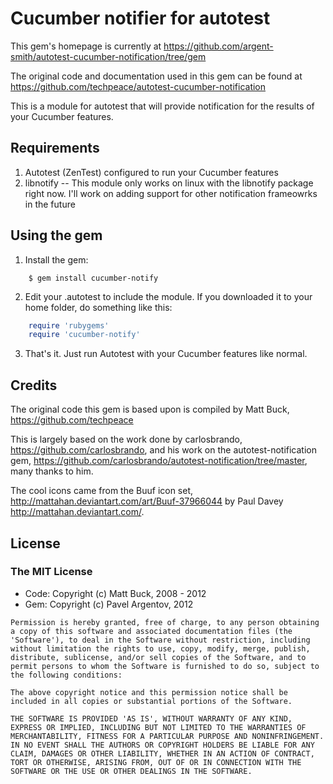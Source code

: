 # Cucumber notifier for autotest

This gem's homepage is currently at
<https://github.com/argent-smith/autotest-cucumber-notification/tree/gem>

The original code and documentation used in this gem can be found at <https://github.com/techpeace/autotest-cucumber-notification>

This is a module for autotest that will provide notification for the results of your Cucumber features.

## Requirements

1. Autotest (ZenTest) configured to run your Cucumber features
2. libnotify -- This module only works on linux with the libnotify package right now. I'll work on adding support for other notification frameowrks in the future 

## Using the gem

1. Install the gem:
```shell
    $ gem install cucumber-notify
```
2. Edit your .autotest to include the module. If you downloaded it to your home folder, do something like this:
```ruby
    require 'rubygems'
    require 'cucumber-notify'
```

3. That's it. Just run Autotest with your Cucumber features like normal.

## Credits

The original code this gem is based upon is compiled by Matt Buck,
<https://github.com/techpeace>

This is largely based on the work done by
carlosbrando, <https://github.com/carlosbrando>, and his work on
the autotest-notification gem,
<https://github.com/carlosbrando/autotest-notification/tree/master>,
many thanks to him.

The cool icons came from the Buuf icon set, <http://mattahan.deviantart.com/art/Buuf-37966044>
by Paul Davey <http://mattahan.deviantart.com/>.

## License

### The MIT License

* Code: Copyright (c) Matt Buck, 2008 - 2012
* Gem:  Copyright (c) Pavel Argentov, 2012
```
Permission is hereby granted, free of charge, to any person obtaining
a copy of this software and associated documentation files (the
'Software'), to deal in the Software without restriction, including
without limitation the rights to use, copy, modify, merge, publish,
distribute, sublicense, and/or sell copies of the Software, and to
permit persons to whom the Software is furnished to do so, subject to
the following conditions:

The above copyright notice and this permission notice shall be
included in all copies or substantial portions of the Software.

THE SOFTWARE IS PROVIDED 'AS IS', WITHOUT WARRANTY OF ANY KIND,
EXPRESS OR IMPLIED, INCLUDING BUT NOT LIMITED TO THE WARRANTIES OF
MERCHANTABILITY, FITNESS FOR A PARTICULAR PURPOSE AND NONINFRINGEMENT.
IN NO EVENT SHALL THE AUTHORS OR COPYRIGHT HOLDERS BE LIABLE FOR ANY
CLAIM, DAMAGES OR OTHER LIABILITY, WHETHER IN AN ACTION OF CONTRACT,
TORT OR OTHERWISE, ARISING FROM, OUT OF OR IN CONNECTION WITH THE
SOFTWARE OR THE USE OR OTHER DEALINGS IN THE SOFTWARE.
```
